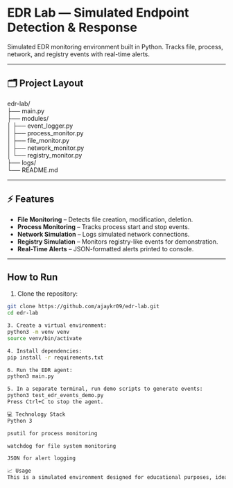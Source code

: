 # EDR Lab — Simulated Endpoint Detection & Response

Simulated EDR monitoring environment built in Python. Tracks file, process, network, and registry events with real-time alerts.

---

## 🗂 Project Layout

edr-lab/ <br>
├── main.py <br>
├── modules/ <br> 
│ ├── event_logger.py <br>
│ ├── process_monitor.py <br>
│ ├── file_monitor.py <br>
│ ├── network_monitor.py <br> 
│ └── registry_monitor.py <br> 
├── logs/<br> 
└── README.md <br>

---

## ⚡ Features

- **File Monitoring** – Detects file creation, modification, deletion.
- **Process Monitoring** – Tracks process start and stop events.
- **Network Simulation** – Logs simulated network connections.
- **Registry Simulation** – Monitors registry-like events for demonstration.
- **Real-Time Alerts** – JSON-formatted alerts printed to console.

---

## How to Run

1. Clone the repository:

```bash
git clone https://github.com/ajaykr09/edr-lab.git
cd edr-lab

3. Create a virtual environment:
python3 -m venv venv
source venv/bin/activate

4. Install dependencies:
pip install -r requirements.txt

6. Run the EDR agent:
python3 main.py

5. In a separate terminal, run demo scripts to generate events:
python3 test_edr_events_demo.py
Press Ctrl+C to stop the agent.

💻 Technology Stack
Python 3

psutil for process monitoring

watchdog for file system monitoring

JSON for alert logging

📈 Usage
This is a simulated environment designed for educational purposes, ideal for understanding how EDR agents track endpoint activity.
